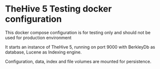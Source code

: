 # TheHive 5 Testing docker configuration

This docker compose configuration is for testing only and should not be used for production environment

It starts an instance of TheHive 5, running on port 9000 with BerkleyDb as database, Lucene as Indexing engine.

Configuration, data, index and file volumes are mounted for persistence.